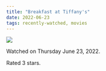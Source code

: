 ```yaml
---
title: "Breakfast at Tiffany's"
date: 2022-06-23
tags: recently-watched, movies
---
```


<div class="letterboxd-movie-data-content">
   <p><img src="https://a.ltrbxd.com/resized/sm/upload/ay/kc/2m/81/c95lbDwL5WT8PV9DZsdSvRtXKNA-0-600-0-900-crop.jpg?v=e8848c7700"/></p> <p>Watched on Thursday June 23, 2022.</p> 
  <p>Rated 3 stars.<p>
  <div class="float-clear"></div>
</div>